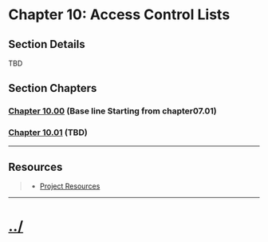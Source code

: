 # Chapter 10: Access Control Lists


## Section Details

TBD

## Section Chapters

### [Chapter 10.00](./chapter10.00/README.md) (Base line Starting from chapter07.01)

### [Chapter 10.01](./chapter10.01/README.md) (TBD)

---

## Resources
> * [Project Resources](../docs/resources.md)

---

# [../](../README.md)
